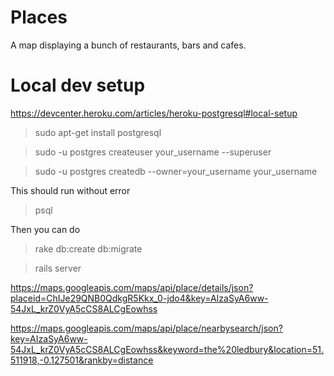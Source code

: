 Places
======
A map displaying a bunch of restaurants, bars and cafes.

Local dev setup
===============

https://devcenter.heroku.com/articles/heroku-postgresql#local-setup

> sudo apt-get install postgresql

> sudo -u postgres createuser your_username --superuser

> sudo -u postgres createdb --owner=your_username your_username

This should run without error

> psql

Then you can do

> rake db:create db:migrate

> rails server

https://maps.googleapis.com/maps/api/place/details/json?placeid=ChIJe29QNB0QdkgR5Kkx_0-jdo4&key=AIzaSyA6ww-54JxL_krZ0VyA5cCS8ALCgEowhss

https://maps.googleapis.com/maps/api/place/nearbysearch/json?key=AIzaSyA6ww-54JxL_krZ0VyA5cCS8ALCgEowhss&keyword=the%20ledbury&location=51.511918,-0.127501&rankby=distance